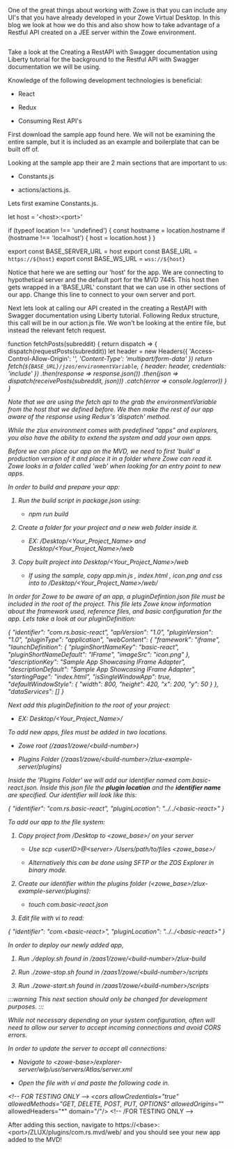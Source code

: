 <?xml version="1.0" encoding="UTF-8"?><?workdir /opt/dita-ot/out/.tmp?><?workdir-uri file:/opt/dita-ot/out/.tmp/?><?path2project ../../?><?path2project-uri ../../?><?path2rootmap-uri ../../?><topic xmlns:ditaarch="http://dita.oasis-open.org/architecture/2005/" xmlns:dita-ot="http://dita-ot.sourceforge.net/ns/201007/dita-ot" class="- topic/topic " ditaarch:DITAArchVersion="1.2" domains="(topic hi-d) (topic ut-d) (topic indexing-d) (topic hazard-d) (topic abbrev-d) (topic pr-d) (topic sw-d) (topic ui-d)" id="creating-a-zowe-integrated-reactjs-ui" xtrf="file:/opt/dita-ot/data/extend/extend-api/ReactJSUI.md" xtrc="topic:1;182:3"><title class="- topic/title " xtrf="file:/opt/dita-ot/data/extend/extend-api/ReactJSUI.md" xtrc="title:1;182:3">Creating a Zowe integrated ReactJS UI</title><body class="- topic/body " xtrf="file:/opt/dita-ot/data/extend/extend-api/ReactJSUI.md" xtrc="body:1;182:3"><p class="- topic/p " xtrf="file:/opt/dita-ot/data/extend/extend-api/ReactJSUI.md" xtrc="p:1;182:3">One of the great things about working with Zowe is that you can include any UI's that you have already developed in your Zowe Virtual Desktop. In this blog we look at how we do this and also show how to take advantage of a Restful API created on a JEE server within the Zowe environment.</p><image class="- topic/image " href="c9958fd7f1330eed52ff376ae56babbd690bac58.png" placement="break" xtrf="file:/opt/dita-ot/data/extend/extend-api/ReactJSUI.md" xtrc="image:1;182:3"/><p class="- topic/p " xtrf="file:/opt/dita-ot/data/extend/extend-api/ReactJSUI.md" xtrc="p:2;182:3">Take a look at the <xref class="- topic/xref " href="f8ed0ab9ae5af62d470262e6eb9a1b7d7159a3f7.md" dita-ot:orig-format="markdown" format="dita" xtrf="file:/opt/dita-ot/data/extend/extend-api/ReactJSUI.md" xtrc="xref:1;182:3">Creating a RestAPI with Swagger documentation using Liberty</xref> tutorial for the background to the Restful API with Swagger documentation we will be using.</p></body><topic class="- topic/topic " ditaarch:DITAArchVersion="1.2" domains="(topic hi-d) (topic ut-d) (topic indexing-d) (topic hazard-d) (topic abbrev-d) (topic pr-d) (topic sw-d) (topic ui-d)" id="prerequisite-skills" xtrf="file:/opt/dita-ot/data/extend/extend-api/ReactJSUI.md" xtrc="topic:2;182:3"><title class="- topic/title " xtrf="file:/opt/dita-ot/data/extend/extend-api/ReactJSUI.md" xtrc="title:2;182:3">Prerequisite skills</title><body class="- topic/body " xtrf="file:/opt/dita-ot/data/extend/extend-api/ReactJSUI.md" xtrc="body:2;182:3"><p class="- topic/p " xtrf="file:/opt/dita-ot/data/extend/extend-api/ReactJSUI.md" xtrc="p:3;182:3">Knowledge of the following development technologies is beneficial:</p><ul class="- topic/ul " xtrf="file:/opt/dita-ot/data/extend/extend-api/ReactJSUI.md" xtrc="ul:1;182:3"><li class="- topic/li " xtrf="file:/opt/dita-ot/data/extend/extend-api/ReactJSUI.md" xtrc="li:1;182:3"><p class="- topic/p " xtrf="file:/opt/dita-ot/data/extend/extend-api/ReactJSUI.md" xtrc="p:4;182:3">React</p></li><li class="- topic/li " xtrf="file:/opt/dita-ot/data/extend/extend-api/ReactJSUI.md" xtrc="li:2;182:3"><p class="- topic/p " xtrf="file:/opt/dita-ot/data/extend/extend-api/ReactJSUI.md" xtrc="p:5;182:3">Redux</p></li><li class="- topic/li " xtrf="file:/opt/dita-ot/data/extend/extend-api/ReactJSUI.md" xtrc="li:3;182:3"><p class="- topic/p " xtrf="file:/opt/dita-ot/data/extend/extend-api/ReactJSUI.md" xtrc="p:6;182:3">Consuming Rest API's</p></li></ul></body></topic><topic class="- topic/topic " ditaarch:DITAArchVersion="1.2" domains="(topic hi-d) (topic ut-d) (topic indexing-d) (topic hazard-d) (topic abbrev-d) (topic pr-d) (topic sw-d) (topic ui-d)" id="examining-the-app-structure" xtrf="file:/opt/dita-ot/data/extend/extend-api/ReactJSUI.md" xtrc="topic:3;182:3"><title class="- topic/title " xtrf="file:/opt/dita-ot/data/extend/extend-api/ReactJSUI.md" xtrc="title:3;182:3">Examining the App Structure</title><body class="- topic/body " xtrf="file:/opt/dita-ot/data/extend/extend-api/ReactJSUI.md" xtrc="body:3;182:3"><p class="- topic/p " xtrf="file:/opt/dita-ot/data/extend/extend-api/ReactJSUI.md" xtrc="p:7;182:3">First download the sample app found <xref class="- topic/xref " href="https://github.com/zowe/webui-scenarios/tree/master/basic-react" format="html" scope="external" xtrf="file:/opt/dita-ot/data/extend/extend-api/ReactJSUI.md" xtrc="xref:2;182:3">here</xref>. We will not be examining the entire sample, but it is included as an example and boilerplate that can be built off of.</p><p class="- topic/p " xtrf="file:/opt/dita-ot/data/extend/extend-api/ReactJSUI.md" xtrc="p:8;182:3">Looking at the sample app their are 2 main sections that are important to us:</p><ul class="- topic/ul " xtrf="file:/opt/dita-ot/data/extend/extend-api/ReactJSUI.md" xtrc="ul:2;182:3"><li class="- topic/li " xtrf="file:/opt/dita-ot/data/extend/extend-api/ReactJSUI.md" xtrc="li:4;182:3"><p class="- topic/p " xtrf="file:/opt/dita-ot/data/extend/extend-api/ReactJSUI.md" xtrc="p:9;182:3">Constants.js</p></li><li class="- topic/li " xtrf="file:/opt/dita-ot/data/extend/extend-api/ReactJSUI.md" xtrc="li:5;182:3"><p class="- topic/p " xtrf="file:/opt/dita-ot/data/extend/extend-api/ReactJSUI.md" xtrc="p:10;182:3">actions/actions.js.</p></li></ul></body><topic class="- topic/topic " ditaarch:DITAArchVersion="1.2" domains="(topic hi-d) (topic ut-d) (topic indexing-d) (topic hazard-d) (topic abbrev-d) (topic pr-d) (topic sw-d) (topic ui-d)" id="constantsjs" xtrf="file:/opt/dita-ot/data/extend/extend-api/ReactJSUI.md" xtrc="topic:4;182:3"><title class="- topic/title " xtrf="file:/opt/dita-ot/data/extend/extend-api/ReactJSUI.md" xtrc="title:4;182:3">Constants.js</title><body class="- topic/body " xtrf="file:/opt/dita-ot/data/extend/extend-api/ReactJSUI.md" xtrc="body:4;182:3"><p class="- topic/p " xtrf="file:/opt/dita-ot/data/extend/extend-api/ReactJSUI.md" xtrc="p:11;182:3">Lets first examine Constants.js.</p><codeblock class="+ topic/pre pr-d/codeblock " xml:space="preserve" outputclass="javascript" xtrf="file:/opt/dita-ot/data/extend/extend-api/ReactJSUI.md" xtrc="codeblock:1;182:3">let host = '&lt;host&gt;:&lt;port&gt;'
if (typeof location !== 'undefined') {
  const hostname = location.hostname
  if (hostname !== 'localhost') {
    host = location.host
  }
}

export const BASE_SERVER_URL = host
export const BASE_URL = `https://${host}`
export const BASE_WS_URL = `wss://${host}`</codeblock><p class="- topic/p " xtrf="file:/opt/dita-ot/data/extend/extend-api/ReactJSUI.md" xtrc="p:12;182:3">Notice that here we are setting our 'host' for the app. We are connecting to hypothetical server and the default port for the MVD 7445. This host then gets wrapped in a 'BASE_URL' constant that we can use in other sections of our app. Change this line to connect to your own server and port.</p></body></topic><topic class="- topic/topic " ditaarch:DITAArchVersion="1.2" domains="(topic hi-d) (topic ut-d) (topic indexing-d) (topic hazard-d) (topic abbrev-d) (topic pr-d) (topic sw-d) (topic ui-d)" id="actionsjs" xtrf="file:/opt/dita-ot/data/extend/extend-api/ReactJSUI.md" xtrc="topic:5;182:3"><title class="- topic/title " xtrf="file:/opt/dita-ot/data/extend/extend-api/ReactJSUI.md" xtrc="title:5;182:3">Actions.js</title><body class="- topic/body " xtrf="file:/opt/dita-ot/data/extend/extend-api/ReactJSUI.md" xtrc="body:5;182:3"><p class="- topic/p " xtrf="file:/opt/dita-ot/data/extend/extend-api/ReactJSUI.md" xtrc="p:13;182:3">Next lets look at calling our API created in the <xref class="- topic/xref " href="f8ed0ab9ae5af62d470262e6eb9a1b7d7159a3f7.md" dita-ot:orig-format="markdown" format="dita" xtrf="file:/opt/dita-ot/data/extend/extend-api/ReactJSUI.md" xtrc="xref:3;182:3">creating a RestAPI with Swagger documentation using Liberty</xref> tutorial. Following Redux structure, this call will be in our action.js file. We won't be looking at the entire file, but instead the relevant fetch request.</p><codeblock class="+ topic/pre pr-d/codeblock " xml:space="preserve" outputclass="javascript" xtrf="file:/opt/dita-ot/data/extend/extend-api/ReactJSUI.md" xtrc="codeblock:2;182:3">function fetchPosts(subreddit) {
  return dispatch =&gt; {
    dispatch(requestPosts(subreddit))
    let header = new Headers({
      'Access-Control-Allow-Origin': '*',
      'Content-Type': 'multipart/form-data'
    })
    return fetch(`${BASE_URL}/jzos/environmentVariable`, {
      header: header,
      credentials: 'include'
    })
      .then(response =&gt; response.json())
      .then(json =&gt; dispatch(receivePosts(subreddit, json)))
      .catch(error =&gt; console.log(error))
  }
}</codeblock><p class="- topic/p " xtrf="file:/opt/dita-ot/data/extend/extend-api/ReactJSUI.md" xtrc="p:14;182:3">Note that we are using the <xref class="- topic/xref " href="https://developer.mozilla.org/en-US/docs/Web/API/Fetch_API" format="html" scope="external" xtrf="file:/opt/dita-ot/data/extend/extend-api/ReactJSUI.md" xtrc="xref:4;182:3">fetch api</xref> to the grab the <codeph class="+ topic/ph pr-d/codeph " xtrf="file:/opt/dita-ot/data/extend/extend-api/ReactJSUI.md" xtrc="codeph:1;182:3">environmentVariable</codeph> from the host that we defined before. We then make the rest of our app aware of the response using Redux's 'dispatch' method.</p></body></topic></topic><topic class="- topic/topic " ditaarch:DITAArchVersion="1.2" domains="(topic hi-d) (topic ut-d) (topic indexing-d) (topic hazard-d) (topic abbrev-d) (topic pr-d) (topic sw-d) (topic ui-d)" id="adding-your-app-to-the-mvd" xtrf="file:/opt/dita-ot/data/extend/extend-api/ReactJSUI.md" xtrc="topic:6;182:3"><title class="- topic/title " xtrf="file:/opt/dita-ot/data/extend/extend-api/ReactJSUI.md" xtrc="title:6;182:3">Adding your App to the MVD</title><body class="- topic/body " xtrf="file:/opt/dita-ot/data/extend/extend-api/ReactJSUI.md" xtrc="body:6;182:3"><p class="- topic/p " xtrf="file:/opt/dita-ot/data/extend/extend-api/ReactJSUI.md" xtrc="p:15;182:3">While the zlux environment comes with predefined “apps” and explorers, you also have the ability to extend the system and add your own apps.</p></body><topic class="- topic/topic " ditaarch:DITAArchVersion="1.2" domains="(topic hi-d) (topic ut-d) (topic indexing-d) (topic hazard-d) (topic abbrev-d) (topic pr-d) (topic sw-d) (topic ui-d)" id="building-your-app-for-the-mvd" xtrf="file:/opt/dita-ot/data/extend/extend-api/ReactJSUI.md" xtrc="topic:7;182:3"><title class="- topic/title " xtrf="file:/opt/dita-ot/data/extend/extend-api/ReactJSUI.md" xtrc="title:7;182:3">Building your App for the MVD.</title><body class="- topic/body " xtrf="file:/opt/dita-ot/data/extend/extend-api/ReactJSUI.md" xtrc="body:7;182:3"><p class="- topic/p " xtrf="file:/opt/dita-ot/data/extend/extend-api/ReactJSUI.md" xtrc="p:16;182:3">Before we can place our app on the MVD, we need to first 'build' a production version of it and place it in a folder where Zowe can read it.
Zowe looks in a folder called 'web' when looking for an entry point to new apps.</p><p class="- topic/p " xtrf="file:/opt/dita-ot/data/extend/extend-api/ReactJSUI.md" xtrc="p:17;182:3">In order to build and prepare your app:</p><ol class="- topic/ol " xtrf="file:/opt/dita-ot/data/extend/extend-api/ReactJSUI.md" xtrc="ol:1;182:3"><li class="- topic/li " xtrf="file:/opt/dita-ot/data/extend/extend-api/ReactJSUI.md" xtrc="li:6;182:3"><p class="- topic/p " xtrf="file:/opt/dita-ot/data/extend/extend-api/ReactJSUI.md" xtrc="p:18;182:3">Run the <codeph class="+ topic/ph pr-d/codeph " xtrf="file:/opt/dita-ot/data/extend/extend-api/ReactJSUI.md" xtrc="codeph:2;182:3">build</codeph> script in <codeph class="+ topic/ph pr-d/codeph " xtrf="file:/opt/dita-ot/data/extend/extend-api/ReactJSUI.md" xtrc="codeph:3;182:3">package.json</codeph> using:</p><ul class="- topic/ul " xtrf="file:/opt/dita-ot/data/extend/extend-api/ReactJSUI.md" xtrc="ul:3;182:3"><li class="- topic/li " xtrf="file:/opt/dita-ot/data/extend/extend-api/ReactJSUI.md" xtrc="li:7;182:3"><p class="- topic/p " xtrf="file:/opt/dita-ot/data/extend/extend-api/ReactJSUI.md" xtrc="p:19;182:3"><codeph class="+ topic/ph pr-d/codeph " xtrf="file:/opt/dita-ot/data/extend/extend-api/ReactJSUI.md" xtrc="codeph:4;182:3">npm run build</codeph></p></li></ul></li><li class="- topic/li " xtrf="file:/opt/dita-ot/data/extend/extend-api/ReactJSUI.md" xtrc="li:8;182:3"><p class="- topic/p " xtrf="file:/opt/dita-ot/data/extend/extend-api/ReactJSUI.md" xtrc="p:20;182:3">Create a folder for your project and a new <codeph class="+ topic/ph pr-d/codeph " xtrf="file:/opt/dita-ot/data/extend/extend-api/ReactJSUI.md" xtrc="codeph:5;182:3">web</codeph> folder inside it.</p><ul class="- topic/ul " xtrf="file:/opt/dita-ot/data/extend/extend-api/ReactJSUI.md" xtrc="ul:4;182:3"><li class="- topic/li " xtrf="file:/opt/dita-ot/data/extend/extend-api/ReactJSUI.md" xtrc="li:9;182:3"><p class="- topic/p " xtrf="file:/opt/dita-ot/data/extend/extend-api/ReactJSUI.md" xtrc="p:21;182:3">EX: /Desktop/&lt;Your_Project_Name&gt; and Desktop/&lt;Your_Project_Name&gt;/web</p></li></ul></li><li class="- topic/li " xtrf="file:/opt/dita-ot/data/extend/extend-api/ReactJSUI.md" xtrc="li:10;182:3"><p class="- topic/p " xtrf="file:/opt/dita-ot/data/extend/extend-api/ReactJSUI.md" xtrc="p:22;182:3">Copy built project into <codeph class="+ topic/ph pr-d/codeph " xtrf="file:/opt/dita-ot/data/extend/extend-api/ReactJSUI.md" xtrc="codeph:6;182:3">Desktop/&lt;Your_Project_Name&gt;/web</codeph></p><ul class="- topic/ul " xtrf="file:/opt/dita-ot/data/extend/extend-api/ReactJSUI.md" xtrc="ul:5;182:3"><li class="- topic/li " xtrf="file:/opt/dita-ot/data/extend/extend-api/ReactJSUI.md" xtrc="li:11;182:3"><p class="- topic/p " xtrf="file:/opt/dita-ot/data/extend/extend-api/ReactJSUI.md" xtrc="p:23;182:3">If using the sample, copy <codeph class="+ topic/ph pr-d/codeph " xtrf="file:/opt/dita-ot/data/extend/extend-api/ReactJSUI.md" xtrc="codeph:7;182:3">app.min.js</codeph> , <codeph class="+ topic/ph pr-d/codeph " xtrf="file:/opt/dita-ot/data/extend/extend-api/ReactJSUI.md" xtrc="codeph:8;182:3">index.html</codeph> , <codeph class="+ topic/ph pr-d/codeph " xtrf="file:/opt/dita-ot/data/extend/extend-api/ReactJSUI.md" xtrc="codeph:9;182:3">icon.png</codeph> and <codeph class="+ topic/ph pr-d/codeph " xtrf="file:/opt/dita-ot/data/extend/extend-api/ReactJSUI.md" xtrc="codeph:10;182:3">css</codeph> into to <codeph class="+ topic/ph pr-d/codeph " xtrf="file:/opt/dita-ot/data/extend/extend-api/ReactJSUI.md" xtrc="codeph:11;182:3">/Desktop/&lt;Your_Project_Name&gt;/web/</codeph></p></li></ul></li></ol></body></topic><topic class="- topic/topic " ditaarch:DITAArchVersion="1.2" domains="(topic hi-d) (topic ut-d) (topic indexing-d) (topic hazard-d) (topic abbrev-d) (topic pr-d) (topic sw-d) (topic ui-d)" id="configuring-your-app-for-zowe" xtrf="file:/opt/dita-ot/data/extend/extend-api/ReactJSUI.md" xtrc="topic:8;182:3"><title class="- topic/title " xtrf="file:/opt/dita-ot/data/extend/extend-api/ReactJSUI.md" xtrc="title:8;182:3">Configuring your app for Zowe</title><body class="- topic/body " xtrf="file:/opt/dita-ot/data/extend/extend-api/ReactJSUI.md" xtrc="body:8;182:3"><p class="- topic/p " xtrf="file:/opt/dita-ot/data/extend/extend-api/ReactJSUI.md" xtrc="p:24;182:3">In order for Zowe to be aware of an app, a pluginDefintion.json file must be included in the root of the project. This file lets Zowe know information about the framework used, reference files, and basic configuration for the app. Lets take a look at our pluginDefinition:</p><codeblock class="+ topic/pre pr-d/codeblock " xml:space="preserve" outputclass="json" xtrf="file:/opt/dita-ot/data/extend/extend-api/ReactJSUI.md" xtrc="codeblock:3;182:3">{
  "identifier": "com.rs.basic-react",
  "apiVersion": "1.0",
  "pluginVersion": "1.0",
  "pluginType": "application",
  "webContent": {
    "framework": "iframe",
    "launchDefinition": {
      "pluginShortNameKey": "basic-react",
      "pluginShortNameDefault": "IFrame",
      "imageSrc": "icon.png"
    },
    "descriptionKey": "Sample App Showcasing IFrame Adapter",
    "descriptionDefault": "Sample App Showcasing IFrame Adapter",
    "startingPage": "index.html",
    "isSingleWindowApp": true,
    "defaultWindowStyle": {
      "width": 800,
      "height": 420,
      "x": 200,
      "y": 50
    }
  },
  "dataServices": []
}</codeblock><p class="- topic/p " xtrf="file:/opt/dita-ot/data/extend/extend-api/ReactJSUI.md" xtrc="p:25;182:3">Next add this pluginDefinition to the root of your project:</p><ul class="- topic/ul " xtrf="file:/opt/dita-ot/data/extend/extend-api/ReactJSUI.md" xtrc="ul:6;182:3"><li class="- topic/li " xtrf="file:/opt/dita-ot/data/extend/extend-api/ReactJSUI.md" xtrc="li:12;182:3"><p class="- topic/p " xtrf="file:/opt/dita-ot/data/extend/extend-api/ReactJSUI.md" xtrc="p:26;182:3">EX: <codeph class="+ topic/ph pr-d/codeph " xtrf="file:/opt/dita-ot/data/extend/extend-api/ReactJSUI.md" xtrc="codeph:12;182:3">Desktop/&lt;Your_Project_Name&gt;/</codeph></p></li></ul></body></topic><topic class="- topic/topic " ditaarch:DITAArchVersion="1.2" domains="(topic hi-d) (topic ut-d) (topic indexing-d) (topic hazard-d) (topic abbrev-d) (topic pr-d) (topic sw-d) (topic ui-d)" id="explaining-the-plugin-file-system" xtrf="file:/opt/dita-ot/data/extend/extend-api/ReactJSUI.md" xtrc="topic:9;182:3"><title class="- topic/title " xtrf="file:/opt/dita-ot/data/extend/extend-api/ReactJSUI.md" xtrc="title:9;182:3">Explaining the Plugin file system</title><body class="- topic/body " xtrf="file:/opt/dita-ot/data/extend/extend-api/ReactJSUI.md" xtrc="body:9;182:3"><p class="- topic/p " xtrf="file:/opt/dita-ot/data/extend/extend-api/ReactJSUI.md" xtrc="p:27;182:3">To add new apps, files must be added in two locations.</p><ul class="- topic/ul " xtrf="file:/opt/dita-ot/data/extend/extend-api/ReactJSUI.md" xtrc="ul:7;182:3"><li class="- topic/li " xtrf="file:/opt/dita-ot/data/extend/extend-api/ReactJSUI.md" xtrc="li:13;182:3"><p class="- topic/p " xtrf="file:/opt/dita-ot/data/extend/extend-api/ReactJSUI.md" xtrc="p:28;182:3">Zowe root (<codeph class="+ topic/ph pr-d/codeph " xtrf="file:/opt/dita-ot/data/extend/extend-api/ReactJSUI.md" xtrc="codeph:13;182:3">/zaas1/zowe/&lt;build-number&gt;</codeph>)</p></li><li class="- topic/li " xtrf="file:/opt/dita-ot/data/extend/extend-api/ReactJSUI.md" xtrc="li:14;182:3"><p class="- topic/p " xtrf="file:/opt/dita-ot/data/extend/extend-api/ReactJSUI.md" xtrc="p:29;182:3">Plugins Folder (<codeph class="+ topic/ph pr-d/codeph " xtrf="file:/opt/dita-ot/data/extend/extend-api/ReactJSUI.md" xtrc="codeph:14;182:3">/zaas1/zowe/&lt;build-number&gt;/zlux-example-server/plugins</codeph>)</p></li></ul><p class="- topic/p " xtrf="file:/opt/dita-ot/data/extend/extend-api/ReactJSUI.md" xtrc="p:30;182:3">Inside the 'Plugins Folder' we will add our identifier named <codeph class="+ topic/ph pr-d/codeph " xtrf="file:/opt/dita-ot/data/extend/extend-api/ReactJSUI.md" xtrc="codeph:15;182:3">com.basic-react.json</codeph>. Inside this json file the <b class="+ topic/ph hi-d/b " xtrf="file:/opt/dita-ot/data/extend/extend-api/ReactJSUI.md" xtrc="b:1;182:3">plugin location</b> and the <b class="+ topic/ph hi-d/b " xtrf="file:/opt/dita-ot/data/extend/extend-api/ReactJSUI.md" xtrc="b:2;182:3">identifier name</b> are specified. Our identifier will look like this:</p><codeblock class="+ topic/pre pr-d/codeblock " xml:space="preserve" outputclass="json" xtrf="file:/opt/dita-ot/data/extend/extend-api/ReactJSUI.md" xtrc="codeblock:4;182:3">{
  "identifier": "com.rs.basic-react",
  "pluginLocation": "../../&lt;basic-react&gt;"
}</codeblock><p class="- topic/p " xtrf="file:/opt/dita-ot/data/extend/extend-api/ReactJSUI.md" xtrc="p:31;182:3">To add our app to the file system:</p><ol class="- topic/ol " xtrf="file:/opt/dita-ot/data/extend/extend-api/ReactJSUI.md" xtrc="ol:2;182:3"><li class="- topic/li " xtrf="file:/opt/dita-ot/data/extend/extend-api/ReactJSUI.md" xtrc="li:15;182:3"><p class="- topic/p " xtrf="file:/opt/dita-ot/data/extend/extend-api/ReactJSUI.md" xtrc="p:32;182:3">Copy project from <codeph class="+ topic/ph pr-d/codeph " xtrf="file:/opt/dita-ot/data/extend/extend-api/ReactJSUI.md" xtrc="codeph:16;182:3">/Desktop</codeph> to <codeph class="+ topic/ph pr-d/codeph " xtrf="file:/opt/dita-ot/data/extend/extend-api/ReactJSUI.md" xtrc="codeph:17;182:3">&lt;zowe_base&gt;/</codeph> on your server</p><ul class="- topic/ul " xtrf="file:/opt/dita-ot/data/extend/extend-api/ReactJSUI.md" xtrc="ul:8;182:3"><li class="- topic/li " xtrf="file:/opt/dita-ot/data/extend/extend-api/ReactJSUI.md" xtrc="li:16;182:3"><p class="- topic/p " xtrf="file:/opt/dita-ot/data/extend/extend-api/ReactJSUI.md" xtrc="p:33;182:3">Use <codeph class="+ topic/ph pr-d/codeph " xtrf="file:/opt/dita-ot/data/extend/extend-api/ReactJSUI.md" xtrc="codeph:18;182:3">scp &lt;userID&gt;@&lt;server&gt; /Users/path/to/files &lt;zowe_base&gt;/</codeph></p></li><li class="- topic/li " xtrf="file:/opt/dita-ot/data/extend/extend-api/ReactJSUI.md" xtrc="li:17;182:3"><p class="- topic/p " xtrf="file:/opt/dita-ot/data/extend/extend-api/ReactJSUI.md" xtrc="p:34;182:3">Alternatively this can be done using SFTP or the ZOS Explorer in binary mode.</p></li></ul></li><li class="- topic/li " xtrf="file:/opt/dita-ot/data/extend/extend-api/ReactJSUI.md" xtrc="li:18;182:3"><p class="- topic/p " xtrf="file:/opt/dita-ot/data/extend/extend-api/ReactJSUI.md" xtrc="p:35;182:3">Create our identifier within the plugins folder (<codeph class="+ topic/ph pr-d/codeph " xtrf="file:/opt/dita-ot/data/extend/extend-api/ReactJSUI.md" xtrc="codeph:19;182:3">&lt;zowe_base&gt;/zlux-example-server/plugins</codeph>):</p><ul class="- topic/ul " xtrf="file:/opt/dita-ot/data/extend/extend-api/ReactJSUI.md" xtrc="ul:9;182:3"><li class="- topic/li " xtrf="file:/opt/dita-ot/data/extend/extend-api/ReactJSUI.md" xtrc="li:19;182:3"><p class="- topic/p " xtrf="file:/opt/dita-ot/data/extend/extend-api/ReactJSUI.md" xtrc="p:36;182:3"><codeph class="+ topic/ph pr-d/codeph " xtrf="file:/opt/dita-ot/data/extend/extend-api/ReactJSUI.md" xtrc="codeph:20;182:3">touch com.basic-react.json</codeph></p></li></ul></li><li class="- topic/li " xtrf="file:/opt/dita-ot/data/extend/extend-api/ReactJSUI.md" xtrc="li:20;182:3"><p class="- topic/p " xtrf="file:/opt/dita-ot/data/extend/extend-api/ReactJSUI.md" xtrc="p:37;182:3">Edit file with vi to read:</p></li></ol><codeblock class="+ topic/pre pr-d/codeblock " xml:space="preserve" outputclass="json" xtrf="file:/opt/dita-ot/data/extend/extend-api/ReactJSUI.md" xtrc="codeblock:5;182:3">{
  "identifier": "com.&lt;basic-react&gt;",
  "pluginLocation": "../../&lt;basic-react&gt;"
}</codeblock></body></topic><topic class="- topic/topic " ditaarch:DITAArchVersion="1.2" domains="(topic hi-d) (topic ut-d) (topic indexing-d) (topic hazard-d) (topic abbrev-d) (topic pr-d) (topic sw-d) (topic ui-d)" id="deploying-your-app" xtrf="file:/opt/dita-ot/data/extend/extend-api/ReactJSUI.md" xtrc="topic:10;182:3"><title class="- topic/title " xtrf="file:/opt/dita-ot/data/extend/extend-api/ReactJSUI.md" xtrc="title:10;182:3">Deploying your App</title><body class="- topic/body " xtrf="file:/opt/dita-ot/data/extend/extend-api/ReactJSUI.md" xtrc="body:10;182:3"><p class="- topic/p " xtrf="file:/opt/dita-ot/data/extend/extend-api/ReactJSUI.md" xtrc="p:38;182:3">In order to deploy our newly added app,</p><ol class="- topic/ol " xtrf="file:/opt/dita-ot/data/extend/extend-api/ReactJSUI.md" xtrc="ol:3;182:3"><li class="- topic/li " xtrf="file:/opt/dita-ot/data/extend/extend-api/ReactJSUI.md" xtrc="li:21;182:3"><p class="- topic/p " xtrf="file:/opt/dita-ot/data/extend/extend-api/ReactJSUI.md" xtrc="p:39;182:3">Run <codeph class="+ topic/ph pr-d/codeph " xtrf="file:/opt/dita-ot/data/extend/extend-api/ReactJSUI.md" xtrc="codeph:21;182:3">./deploy.sh</codeph> found in <codeph class="+ topic/ph pr-d/codeph " xtrf="file:/opt/dita-ot/data/extend/extend-api/ReactJSUI.md" xtrc="codeph:22;182:3">/zaas1/zowe/&lt;build-number&gt;/zlux-build</codeph></p></li><li class="- topic/li " xtrf="file:/opt/dita-ot/data/extend/extend-api/ReactJSUI.md" xtrc="li:22;182:3"><p class="- topic/p " xtrf="file:/opt/dita-ot/data/extend/extend-api/ReactJSUI.md" xtrc="p:40;182:3">Run <codeph class="+ topic/ph pr-d/codeph " xtrf="file:/opt/dita-ot/data/extend/extend-api/ReactJSUI.md" xtrc="codeph:23;182:3">./zowe-stop.sh</codeph> found in <codeph class="+ topic/ph pr-d/codeph " xtrf="file:/opt/dita-ot/data/extend/extend-api/ReactJSUI.md" xtrc="codeph:24;182:3">/zaas1/zowe/&lt;build-number&gt;/scripts</codeph></p></li><li class="- topic/li " xtrf="file:/opt/dita-ot/data/extend/extend-api/ReactJSUI.md" xtrc="li:23;182:3"><p class="- topic/p " xtrf="file:/opt/dita-ot/data/extend/extend-api/ReactJSUI.md" xtrc="p:41;182:3">Run <codeph class="+ topic/ph pr-d/codeph " xtrf="file:/opt/dita-ot/data/extend/extend-api/ReactJSUI.md" xtrc="codeph:25;182:3">./zowe-start.sh</codeph> found in <codeph class="+ topic/ph pr-d/codeph " xtrf="file:/opt/dita-ot/data/extend/extend-api/ReactJSUI.md" xtrc="codeph:26;182:3">/zaas1/zowe/&lt;build-number&gt;/scripts</codeph></p></li></ol></body></topic></topic><topic class="- topic/topic " ditaarch:DITAArchVersion="1.2" domains="(topic hi-d) (topic ut-d) (topic indexing-d) (topic hazard-d) (topic abbrev-d) (topic pr-d) (topic sw-d) (topic ui-d)" id="setting-up-the-server-for-development" xtrf="file:/opt/dita-ot/data/extend/extend-api/ReactJSUI.md" xtrc="topic:11;182:3"><title class="- topic/title " xtrf="file:/opt/dita-ot/data/extend/extend-api/ReactJSUI.md" xtrc="title:11;182:3">Setting up the server for Development</title><body class="- topic/body " xtrf="file:/opt/dita-ot/data/extend/extend-api/ReactJSUI.md" xtrc="body:11;182:3"><p class="- topic/p " xtrf="file:/opt/dita-ot/data/extend/extend-api/ReactJSUI.md" xtrc="p:42;182:3">:::warning
This next section should only be changed for development purposes.
:::</p><p class="- topic/p " xtrf="file:/opt/dita-ot/data/extend/extend-api/ReactJSUI.md" xtrc="p:43;182:3">While not necessary depending on your system configuration, often will need to allow our server to accept incoming connections and avoid CORS errors.</p><p class="- topic/p " xtrf="file:/opt/dita-ot/data/extend/extend-api/ReactJSUI.md" xtrc="p:44;182:3">In order to update the server to accept all connections:</p><ul class="- topic/ul " xtrf="file:/opt/dita-ot/data/extend/extend-api/ReactJSUI.md" xtrc="ul:10;182:3"><li class="- topic/li " xtrf="file:/opt/dita-ot/data/extend/extend-api/ReactJSUI.md" xtrc="li:24;182:3"><p class="- topic/p " xtrf="file:/opt/dita-ot/data/extend/extend-api/ReactJSUI.md" xtrc="p:45;182:3">Navigate to <codeph class="+ topic/ph pr-d/codeph " xtrf="file:/opt/dita-ot/data/extend/extend-api/ReactJSUI.md" xtrc="codeph:27;182:3">&lt;zowe-base&gt;/explorer-server/wlp/usr/servers/Atlas/server.xml</codeph></p></li><li class="- topic/li " xtrf="file:/opt/dita-ot/data/extend/extend-api/ReactJSUI.md" xtrc="li:25;182:3"><p class="- topic/p " xtrf="file:/opt/dita-ot/data/extend/extend-api/ReactJSUI.md" xtrc="p:46;182:3">Open the file with vi and paste the following code in.</p></li></ul><codeblock class="+ topic/pre pr-d/codeblock " xml:space="preserve" outputclass="javascript" xtrf="file:/opt/dita-ot/data/extend/extend-api/ReactJSUI.md" xtrc="codeblock:6;182:3">&lt;!-- FOR TESTING ONLY --&gt;
    &lt;cors allowCredentials="true" allowedMethods="GET, DELETE, POST, PUT, OPTIONS" allowedOrigins="*" allowedHeaders="*" domain="/"/&gt;
&lt;!-- /FOR TESTING ONLY --&gt;</codeblock><p class="- topic/p " xtrf="file:/opt/dita-ot/data/extend/extend-api/ReactJSUI.md" xtrc="p:47;182:3">After adding this section, navigate to <codeph class="+ topic/ph pr-d/codeph " xtrf="file:/opt/dita-ot/data/extend/extend-api/ReactJSUI.md" xtrc="codeph:28;182:3">https://&lt;base&gt;:&lt;port&gt;/ZLUX/plugins/com.rs.mvd/web/</codeph> and you should see your new app added to the MVD!</p></body></topic></topic>